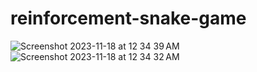 # reinforcement-snake-game
![Screenshot 2023-11-18 at 12 34 39 AM](https://github.com/karwap22/reinforcement-snake-game/assets/113253516/fc6cec71-65f2-45ef-8b9c-fc509554cfde)
![Screenshot 2023-11-18 at 12 34 32 AM](https://github.com/karwap22/reinforcement-snake-game/assets/113253516/64787edc-cce3-4039-9cfd-adab6a2d68dd)
